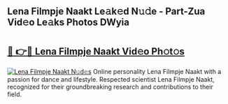 ## Lena Filmpje Naakt Le𝚊k𝚎d N𝚞𝚍e - Part-Zua Vid𝚎o Le𝚊ks Photos DWyia

# <h2><a href="http://fb67y6.evod.top/?m=Lena+Filmpje+Naakt">🔗 👉🔴 Lena Filmpje Naakt Vid𝚎o Ph𝚘t𝚘s</a></h2>

[![Lena Filmpje Naakt N𝚞d𝚎s](https://i.imgur.com/8V9OHl7.gif)](http://fb67y6.evod.top/?m=Lena+Filmpje+Naakt)
Online personality Lena Filmpje Naakt with a passion for dance and lifestyle. Respected scientist Lena Filmpje Naakt, recognized for their groundbreaking research and contributions to their field. 
